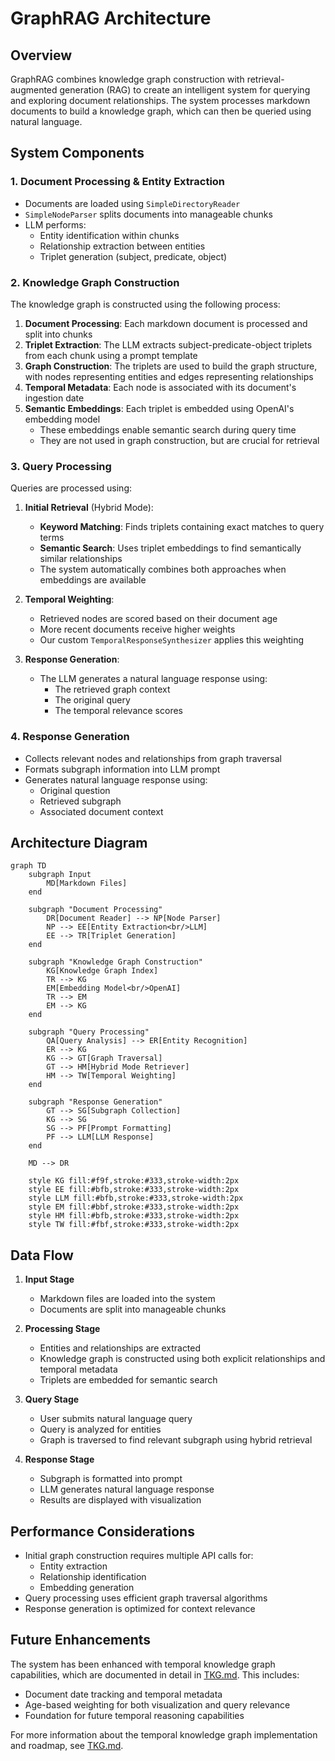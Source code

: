 # GraphRAG Architecture

## Overview

GraphRAG combines knowledge graph construction with retrieval-augmented generation (RAG) to create an intelligent system for querying and exploring document relationships. The system processes markdown documents to build a knowledge graph, which can then be queried using natural language.

## System Components

### 1. Document Processing & Entity Extraction
- Documents are loaded using `SimpleDirectoryReader`
- `SimpleNodeParser` splits documents into manageable chunks
- LLM performs:
  - Entity identification within chunks
  - Relationship extraction between entities
  - Triplet generation (subject, predicate, object)

### 2. Knowledge Graph Construction

The knowledge graph is constructed using the following process:

1. **Document Processing**: Each markdown document is processed and split into chunks
2. **Triplet Extraction**: The LLM extracts subject-predicate-object triplets from each chunk using a prompt template
3. **Graph Construction**: The triplets are used to build the graph structure, with nodes representing entities and edges representing relationships
4. **Temporal Metadata**: Each node is associated with its document's ingestion date
5. **Semantic Embeddings**: Each triplet is embedded using OpenAI's embedding model
   - These embeddings enable semantic search during query time
   - They are not used in graph construction, but are crucial for retrieval

### 3. Query Processing

Queries are processed using:
1. **Initial Retrieval** (Hybrid Mode):
   - **Keyword Matching**: Finds triplets containing exact matches to query terms
   - **Semantic Search**: Uses triplet embeddings to find semantically similar relationships
   - The system automatically combines both approaches when embeddings are available
   
2. **Temporal Weighting**:
   - Retrieved nodes are scored based on their document age
   - More recent documents receive higher weights
   - Our custom `TemporalResponseSynthesizer` applies this weighting

3. **Response Generation**:
   - The LLM generates a natural language response using:
     - The retrieved graph context
     - The original query
     - The temporal relevance scores

### 4. Response Generation
- Collects relevant nodes and relationships from graph traversal
- Formats subgraph information into LLM prompt
- Generates natural language response using:
  - Original question
  - Retrieved subgraph
  - Associated document context

## Architecture Diagram

```mermaid
graph TD
    subgraph Input
        MD[Markdown Files]
    end

    subgraph "Document Processing"
        DR[Document Reader] --> NP[Node Parser]
        NP --> EE[Entity Extraction<br/>LLM]
        EE --> TR[Triplet Generation]
    end

    subgraph "Knowledge Graph Construction"
        KG[Knowledge Graph Index]
        TR --> KG
        EM[Embedding Model<br/>OpenAI]
        TR --> EM
        EM --> KG
    end

    subgraph "Query Processing"
        QA[Query Analysis] --> ER[Entity Recognition]
        ER --> KG
        KG --> GT[Graph Traversal]
        GT --> HM[Hybrid Mode Retriever]
        HM --> TW[Temporal Weighting]
    end

    subgraph "Response Generation"
        GT --> SG[Subgraph Collection]
        KG --> SG
        SG --> PF[Prompt Formatting]
        PF --> LLM[LLM Response]
    end

    MD --> DR

    style KG fill:#f9f,stroke:#333,stroke-width:2px
    style EE fill:#bfb,stroke:#333,stroke-width:2px
    style LLM fill:#bfb,stroke:#333,stroke-width:2px
    style EM fill:#bbf,stroke:#333,stroke-width:2px
    style HM fill:#bfb,stroke:#333,stroke-width:2px
    style TW fill:#fbf,stroke:#333,stroke-width:2px
```

## Data Flow

1. **Input Stage**
   - Markdown files are loaded into the system
   - Documents are split into manageable chunks

2. **Processing Stage**
   - Entities and relationships are extracted
   - Knowledge graph is constructed using both explicit relationships and temporal metadata
   - Triplets are embedded for semantic search

3. **Query Stage**
   - User submits natural language query
   - Query is analyzed for entities
   - Graph is traversed to find relevant subgraph using hybrid retrieval

4. **Response Stage**
   - Subgraph is formatted into prompt
   - LLM generates natural language response
   - Results are displayed with visualization

## Performance Considerations

- Initial graph construction requires multiple API calls for:
  - Entity extraction
  - Relationship identification
  - Embedding generation
- Query processing uses efficient graph traversal algorithms
- Response generation is optimized for context relevance

## Future Enhancements

The system has been enhanced with temporal knowledge graph capabilities, which are documented in detail in [TKG.md](TKG.md). This includes:

- Document date tracking and temporal metadata
- Age-based weighting for both visualization and query relevance
- Foundation for future temporal reasoning capabilities

For more information about the temporal knowledge graph implementation and roadmap, see [TKG.md](TKG.md).
